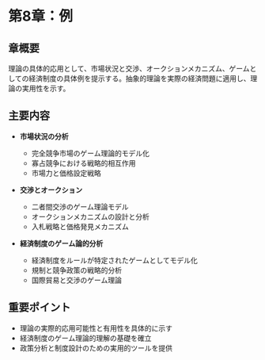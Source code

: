 # 第8章：例

## 章概要
理論の具体的応用として、市場状況と交渉、オークションメカニズム、ゲームとしての経済制度の具体例を提示する。抽象的理論を実際の経済問題に適用し、理論の実用性を示す。

## 主要内容
- **市場状況の分析**
  - 完全競争市場のゲーム理論的モデル化
  - 寡占競争における戦略的相互作用
  - 市場力と価格設定戦略

- **交渉とオークション**
  - 二者間交渉のゲーム理論モデル
  - オークションメカニズムの設計と分析
  - 入札戦略と価格発見メカニズム

- **経済制度のゲーム論的分析**
  - 経済制度をルールが特定されたゲームとしてモデル化
  - 規制と競争政策の戦略的分析
  - 国際貿易と交渉のゲーム理論

## 重要ポイント
- 理論の実際的応用可能性と有用性を具体的に示す
- 経済制度のゲーム理論的理解の基礎を確立
- 政策分析と制度設計のための実用的ツールを提供